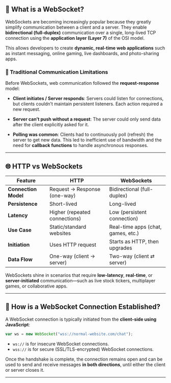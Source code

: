 ## 🔌 What is a WebSocket?

WebSockets are becoming increasingly popular because they greatly simplify communication between a client and a server.
They enable **bidirectional (full-duplex)** communication over a single, long-lived TCP connection using the **application layer (Layer 7)** of the OSI model.

This allows developers to create **dynamic, real-time web applications** such as instant messaging, online gaming, live dashboards, and photo-sharing apps.

### 🔄 Traditional Communication Limitations

Before WebSockets, web communication followed the **request-response** model:

* **Client initiates / Server responds**:
  Servers could listen for connections, but clients couldn’t maintain persistent listeners. Each action required a new request.

* **Server can’t push without a request**:
  The server could only send data after the client explicitly asked for it.

* **Polling was common**:
  Clients had to continuously poll (refresh) the server to get new data.
  This led to inefficient use of bandwidth and the need for **callback functions** to handle asynchronous responses.

---

## 🌐 HTTP vs WebSockets

| Feature              | HTTP                          | WebSockets                         |
| -------------------- | ----------------------------- | ---------------------------------- |
| **Connection Model** | Request → Response (one-way)  | Bidirectional (full-duplex)        |
| **Persistence**      | Short-lived                   | Long-lived                         |
| **Latency**          | Higher (repeated connections) | Low (persistent connection)        |
| **Use Case**         | Static/standard websites      | Real-time apps (chat, games, etc.) |
| **Initiation**       | Uses HTTP request             | Starts as HTTP, then upgrades      |
| **Data Flow**        | One-way (client → server)     | Two-way (client ⇄ server)          |

WebSockets shine in scenarios that require **low-latency**, **real-time**, or **server-initiated** communication—such as live stock tickers, multiplayer games, or collaborative apps.

---

## 🔧 How is a WebSocket Connection Established?

A WebSocket connection is typically initiated from the **client-side using JavaScript**:

```javascript
var ws = new WebSocket("wss://normal-website.com/chat");
```

* `ws://` is for insecure WebSocket connections.
* `wss://` is for secure (SSL/TLS-encrypted) WebSocket connections.

Once the handshake is complete, the connection remains open and can be used to send and receive messages **in both directions**, until either the client or server closes it.

---
